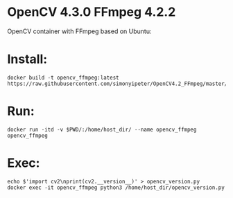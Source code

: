# OpenCV 4.3.0 FFmpeg 4.2.2
OpenCV container with FFmpeg based on Ubuntu:

# Install:
```
docker build -t opencv_ffmpeg:latest https://raw.githubusercontent.com/simonyipeter/OpenCV4.2_FFmpeg/master/Dockerfile
```
# Run:
```
docker run -itd -v $PWD/:/home/host_dir/ --name opencv_ffmpeg opencv_ffmpeg
```
# Exec:
```
echo $'import cv2\nprint(cv2.__version__)' > opencv_version.py
docker exec -it opencv_ffmpeg python3 /home/host_dir/opencv_version.py
```


